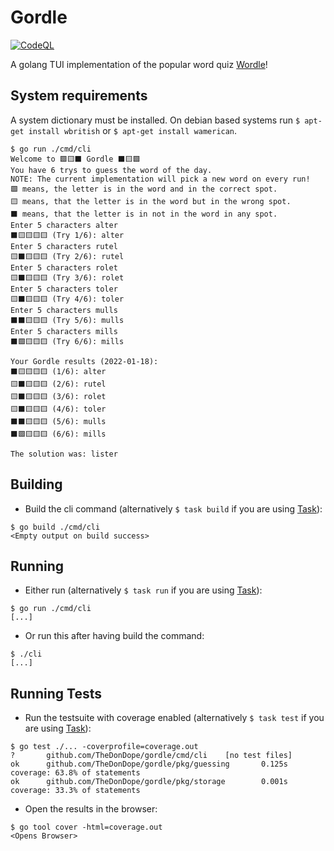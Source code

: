 # Gordle

[![CodeQL](https://github.com/TheDonDope/gordle/actions/workflows/codeql-analysis.yml/badge.svg)](https://github.com/TheDonDope/gordle/actions/workflows/codeql-analysis.yml)

A golang TUI implementation of the popular word quiz [Wordle](https://www.powerlanguage.co.uk/wordle/)!

## System requirements

A system dictionary must be installed. On debian based systems run `$ apt-get install wbritish` or `$ apt-get install wamerican`.

```shell
$ go run ./cmd/cli
Welcome to 🟩🟨⬛ Gordle ⬛🟨🟩
You have 6 trys to guess the word of the day.
NOTE: The current implementation will pick a new word on every run!
🟩 means, the letter is in the word and in the correct spot.
🟨 means, that the letter is in the word but in the wrong spot.
⬛ means, that the letter is in not in the word in any spot.
Enter 5 characters alter
⬛🟨🟨🟨🟨 (Try 1/6): alter
Enter 5 characters rutel
🟨⬛🟨🟨🟨 (Try 2/6): rutel
Enter 5 characters rolet
🟨⬛🟨🟨🟨 (Try 3/6): rolet
Enter 5 characters toler
🟨⬛🟨🟨🟨 (Try 4/6): toler
Enter 5 characters mulls
⬛⬛🟨🟨🟨 (Try 5/6): mulls
Enter 5 characters mills
⬛🟩🟨🟨🟨 (Try 6/6): mills

Your Gordle results (2022-01-18):
⬛🟨🟨🟨🟨 (1/6): alter
🟨⬛🟨🟨🟨 (2/6): rutel
🟨⬛🟨🟨🟨 (3/6): rolet
🟨⬛🟨🟨🟨 (4/6): toler
⬛⬛🟨🟨🟨 (5/6): mulls
⬛🟩🟨🟨🟨 (6/6): mills

The solution was: lister
```

## Building

- Build the cli command (alternatively `$ task build` if you are using [Task](https://taskfile.dev/#/)):

```shell
$ go build ./cmd/cli
<Empty output on build success>
```

## Running

- Either run (alternatively `$ task run` if you are using [Task](https://taskfile.dev/#/)):

```shell
$ go run ./cmd/cli
[...]
```

- Or run this after having build the command:

```shell
$ ./cli
[...]
```

## Running Tests

- Run the testsuite with coverage enabled (alternatively `$ task test` if you are using [Task](https://taskfile.dev/#/)):

```shell
$ go test ./... -coverprofile=coverage.out
?       github.com/TheDonDope/gordle/cmd/cli    [no test files]
ok      github.com/TheDonDope/gordle/pkg/guessing       0.125s  coverage: 63.8% of statements
ok      github.com/TheDonDope/gordle/pkg/storage        0.001s  coverage: 33.3% of statements
```

- Open the results in the browser:

```shell
$ go tool cover -html=coverage.out
<Opens Browser>
```
